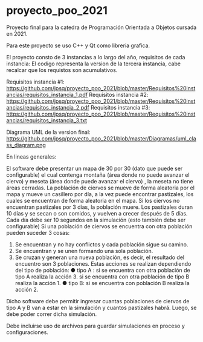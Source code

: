 # proyecto_poo_2021
Proyecto final para la catedra de Programación Orientada a Objetos cursada en 2021.

Para este proyecto se uso C++ y Qt como libreria grafica.

El proyecto consto de 3 instancias a lo largo del año, requisitos de cada instancia: 
El codigo representa la version de la tercera instancia, cabe recalcar que los requistos son acumulativos.

Requisitos instancia #1: https://github.com/jpsq/proyecto_poo_2021/blob/master/Requisitos%20instancias/requisitos_instancia_1.pdf
Requisitos instancia #2: https://github.com/jpsq/proyecto_poo_2021/blob/master/Requisitos%20instancias/requisitos_instancia_2.pdf
Requisitos instancia #3: https://github.com/jpsq/proyecto_poo_2021/blob/master/Requisitos%20instancias/requisitos_instancia_3.txt

Diagrama UML de la version final: https://github.com/jpsq/proyecto_poo_2021/blob/master/Diagramas/uml_class_diagram.png

En lineas generales:

El software debe presentar un mapa de 30 por 30 (dato que puede ser configurable) el cual 
contenga montaña (área donde no puede avanzar el ciervo) y meseta (área donde puede 
avanzar el ciervo) , la meseta no tiene áreas cerradas.
La población de ciervos se mueve de forma aleatoria por el mapa y mueve un casillero por 
día, a la vez puede encontrar pastizales, los cuales se encuentran de forma aleatoria en el 
mapa. Si los ciervos no encuentran pastizales por 3 días, la población muere. Los pastizales
duran 10 días y se secan o son comidos, y vuelven a crecer después de 5 días. 
Cada día debe ser 10 segundos en la simulación (esto también debe ser configurable) 
Si una población de ciervos se encuentra con otra población pueden suceder 3 cosas: 
1. Se encuentran y no hay conflictos y cada población sigue su camino. 
2. Se encuentran y se unen formando una sola población. 
3. Se cruzan y generan una nueva población, es decir, el resultado del encuentro son 3
poblaciones. 
Estas acciones se realizan dependiendo del tipo de población: 
● tipo A : si se encuentra con otra población de tipo A realiza la acción 3. 
            si se encuentra con otra población de tipo B realiza la acción 1. 
● tipo B: si se encuentra con población B realiza la acción 2.   
 
Dicho software debe permitir ingresar cuantas poblaciones de ciervos de tipo A y B van a 
estar en la simulación y cuantos pastizales habrá. Luego, se debe poder correr dicha 
simulación.

Debe incluirse uso de archivos para guardar simulaciones en proceso y configuraciones.



